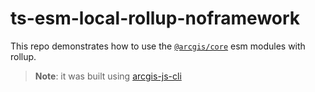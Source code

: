 # ts-esm-local-rollup-noframework

This repo demonstrates how to use the [`@arcgis/core`](https://www.npmjs.com/package/@arcgis/core) esm modules with rollup.

> **Note**: it was built using [arcgis-js-cli](https://github.com/Esri/arcgis-js-cli)
